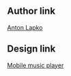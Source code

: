 ## Author link
[Anton Lapko](https://dribbble.com/anronkai)

## Design link
[Mobile music player](https://dribbble.com/shots/14607964/attachments/6300477?mode=media)
